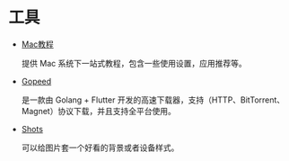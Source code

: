 # 工具

* [Mac教程](https://44maker.github.io/wiki/Mac/index.html)

  提供 Mac 系统下一站式教程，包含一些使用设置，应用推荐等。

* [Gopeed](https://github.com/GopeedLab/gopeed)

  是一款由 Golang + Flutter 开发的高速下载器，支持（HTTP、BitTorrent、Magnet）协议下载，并且支持全平台使用。

* [Shots](https://shots.so/)

  可以给图片套一个好看的背景或者设备样式。
